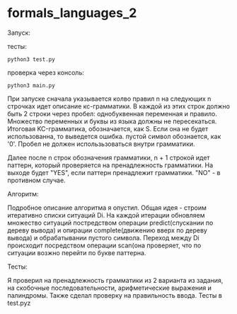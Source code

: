 # formals_languages_2

Запуск:

тесты:
	
	python3 test.py

проверка через консоль:

	python3 main.py

При запуске сначала указывается колво правил n
на следующих n строчках идет описание кс-грамматики. В каждой из этих строк должно быть 2 строки через пробел: однобуквенная переменная и правило. Множество переменных и буквы из языка должны не пересекаться. Итоговая KC-грамматика, обозначается, как S. Если она не будет использованна, то выведется ошибка. пустой символ обознается, как '0'. Пробел не должен использьзоваться внутри грамматики.

Далее после n строк обозначения грамматики, n + 1 строкой идет паттерн, который проверяется на пренадлежность грамматики. На выходе будет "YES", если паттерн пренадлежит грамматики. "NO" - в противном случае.

Алгоритм:

Подробное описание алгоритма я опустил. Общая идея - строим итеративно списки ситуаций Di. На каждой итерации обновляем множество ситуаций постредством операции predict(спускании по дереву вывода) и опирации complete(движению вверх по дереву вывода) и обрабатывании пустого символа. Переход между Di происходит посредством операции scan(она проверяет, что по ситуации возжно перейти по букве паттерна.

Тесты:

Я проверил на пренадлежность грамматики из 2 варианта из задания, на скобочные последовательности, арифметические выражения и палиндромы. Также сделал проверку на правильность ввода. 
Тесты в test.pyz
